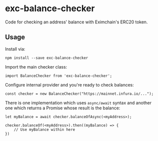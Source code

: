 # exc-balance-checker
Code for checking an address' balance with Eximchain's ERC20 token.

## Usage
Install via:
```
npm install --save exc-balance-checker
```

Import the main checker class:
```
import BalanceChecker from 'exc-balance-checker';
```

Configure internal provider and you're ready to check balances:
```
const checker = new BalanceChecker("https://mainnet.infura.io/...");
```

There is one implementation which uses `async/await` syntax and another one which returns a Promise whose result is the balance:
```
let myBalance = await checker.balanceOfAsync(<myAddress>);

checker.balanceOf(<myAddress>).then((myBalance) => {
    // Use myBalance within here
})
```